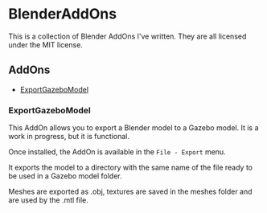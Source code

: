 # BlenderAddOns

This is a collection of Blender AddOns I've written. They are all licensed under the MIT license.

## AddOns

- [ExportGazeboModel](#ExportGazeboModel)

### ExportGazeboModel

This AddOn allows you to export a Blender model to a Gazebo model. It is a work in progress, but it is functional. 

Once installed, the AddOn is available in the `File - Export` menu.

It exports the model to a directory with the same name of the file ready to be used in a Gazebo model folder.

Meshes are exported as .obj, textures are saved in the meshes folder and are used by the .mtl file.


